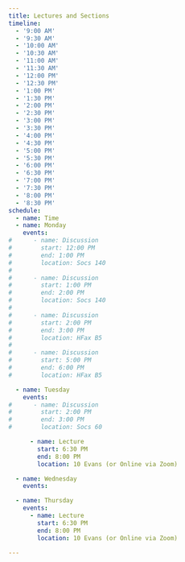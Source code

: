 ```yaml
---
title: Lectures and Sections
timeline:
  - '9:00 AM'
  - '9:30 AM'
  - '10:00 AM'
  - '10:30 AM'
  - '11:00 AM'
  - '11:30 AM'
  - '12:00 PM'
  - '12:30 PM'
  - '1:00 PM'
  - '1:30 PM'
  - '2:00 PM'
  - '2:30 PM'
  - '3:00 PM'
  - '3:30 PM'
  - '4:00 PM'
  - '4:30 PM'
  - '5:00 PM'
  - '5:30 PM'
  - '6:00 PM'
  - '6:30 PM'
  - '7:00 PM'
  - '7:30 PM'
  - '8:00 PM'
  - '8:30 PM'  
schedule:
  - name: Time
  - name: Monday
    events:
#      - name: Discussion
#        start: 12:00 PM
#        end: 1:00 PM
#        location: Socs 140
#
#      - name: Discussion
#        start: 1:00 PM
#        end: 2:00 PM
#        location: Socs 140
#        
#      - name: Discussion
#        start: 2:00 PM
#        end: 3:00 PM
#        location: HFax B5
#        
#      - name: Discussion
#        start: 5:00 PM
#        end: 6:00 PM
#        location: HFax B5

  - name: Tuesday
    events:
#      - name: Discussion
#        start: 2:00 PM
#        end: 3:00 PM
#        location: Socs 60

      - name: Lecture
        start: 6:30 PM
        end: 8:00 PM
        location: 10 Evans (or Online via Zoom)

  - name: Wednesday
    events:

  - name: Thursday
    events:
      - name: Lecture
        start: 6:30 PM
        end: 8:00 PM
        location: 10 Evans (or Online via Zoom)

---
```

